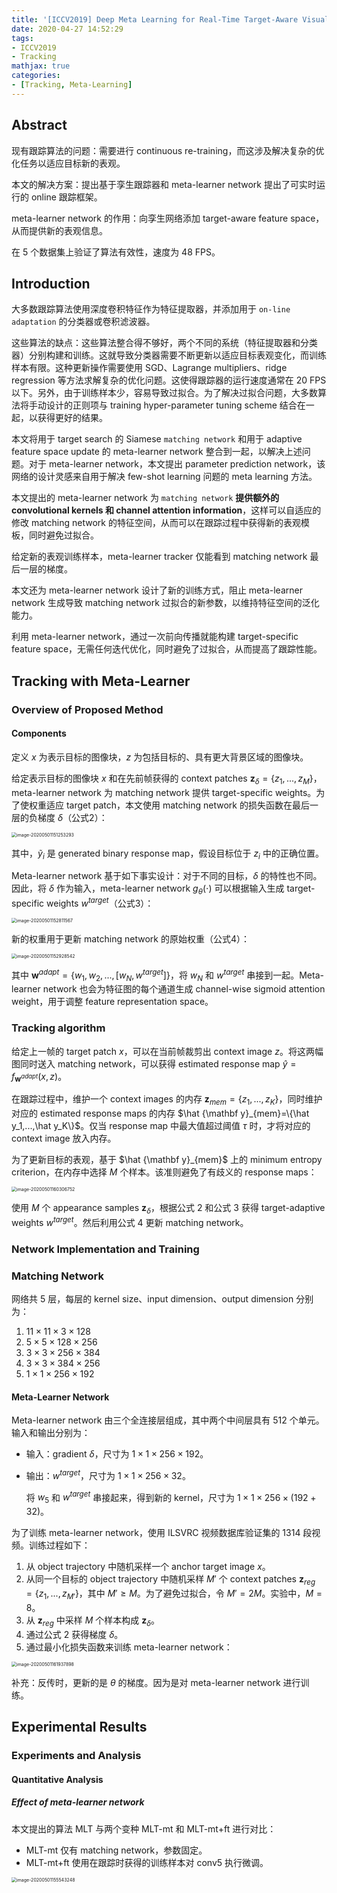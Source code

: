 ```yaml
---
title: '[ICCV2019] Deep Meta Learning for Real-Time Target-Aware Visual Tracking'
date: 2020-04-27 14:52:29
tags:
- ICCV2019
- Tracking
mathjax: true
categories:
- [Tracking, Meta-Learning]
---
```


## Abstract

现有跟踪算法的问题：需要进行 continuous re-training，而这涉及解决复杂的优化任务以适应目标新的表观。

本文的解决方案：提出基于孪生跟踪器和 meta-learner network 提出了可实时运行的 online 跟踪框架。

meta-learner network 的作用：向孪生网络添加 target-aware feature space，从而提供新的表观信息。

在 5 个数据集上验证了算法有效性，速度为 48 FPS。

## Introduction

大多数跟踪算法使用深度卷积特征作为特征提取器，并添加用于 `on-line adaptation` 的分类器或卷积滤波器。

这些算法的缺点：这些算法整合得不够好，两个不同的系统（特征提取器和分类器）分别构建和训练。这就导致分类器需要不断更新以适应目标表观变化，而训练样本有限。这种更新操作需要使用 SGD、Lagrange multipliers、ridge regression 等方法求解复杂的优化问题。这使得跟踪器的运行速度通常在 20 FPS 以下。另外，由于训练样本少，容易导致过拟合。为了解决过拟合问题，大多数算法将手动设计的正则项与  training hyper-parameter tuning scheme 结合在一起，以获得更好的结果。

本文将用于 target search 的 Siamese `matching network` 和用于 adaptive feature space update 的 meta-learner network 整合到一起，以解决上述问题。对于 meta-learner network，本文提出 parameter prediction network，该网络的设计灵感来自用于解决 few-shot learning 问题的 meta learning 方法。

本文提出的 meta-learner network 为 `matching network` **提供额外的 convolutional kernels 和 channel attention information**，这样可以自适应的修改 matching network 的特征空间，从而可以在跟踪过程中获得新的表观模板，同时避免过拟合。

给定新的表观训练样本，meta-learner tracker 仅能看到 matching network 最后一层的梯度。

本文还为 meta-learner network 设计了新的训练方式，阻止 meta-learner network 生成导致 matching network 过拟合的新参数，以维持特征空间的泛化能力。

利用 meta-learner network，通过一次前向传播就能构建 target-specific feature space，无需任何迭代优化，同时避免了过拟合，从而提高了跟踪性能。

##  Tracking with Meta-Learner

### Overview of Proposed Method

#### Components

定义 $x$ 为表示目标的图像块，$z$ 为包括目标的、具有更大背景区域的图像块。

给定表示目标的图像块 $x$ 和在先前帧获得的 context patches $\mathbf{z}_\delta = \{z_1,...,z_M\}$，meta-learner network 为 matching network 提供 target-specific weights。为了使权重适应 target patch，本文使用 matching network 的损失函数在最后一层的负梯度 $\delta$（公式2）：

<img src="https://i.loli.net/2020/05/01/2ok7x3jMWDBQTtz.png" alt="image-20200501151253293" style="zoom:50%;" />

其中，$\tilde y_i$ 是 generated binary response map，假设目标位于 $z_i$ 中的正确位置。

Meta-learner network 基于如下事实设计：对于不同的目标，$\delta$ 的特性也不同。因此，将 $\delta$ 作为输入，meta-learner network $g_\theta(\cdot)$ 可以根据输入生成 target-specific weights $w^{target}$（公式3）：

<img src="https://i.loli.net/2020/05/01/RqgTKCUJj6hoHr5.png" alt="image-20200501152811567" style="zoom:50%;" />

新的权重用于更新 matching network 的原始权重（公式4）：

<img src="https://i.loli.net/2020/05/01/Jwm78tETpgQkUvZ.png" alt="image-20200501152928542" style="zoom:50%;" />

其中 $\mathbf w^{adapt} = \{w_1,w_2,...,[w_N,w^{target}]\}$，将 $w_N$ 和 $w^{target}$ 串接到一起。Meta-learner network 也会为特征图的每个通道生成 channel-wise sigmoid attention weight，用于调整  feature representation space。

###  Tracking algorithm

给定上一帧的 target patch $x$，可以在当前帧裁剪出 context image $z$。将这两幅图同时送入 matching network，可以获得  estimated response map $\hat y = f_{\mathbf w^{adapt}} (x, z)$。

在跟踪过程中，维护一个 context images 的内存 $\mathbf z_{mem} = \{z_1,...,z_K\}$，同时维护对应的 estimated response maps 的内存 $\hat {\mathbf y}_{mem}=\{\hat y_1,...,\hat y_K\}$。仅当 response map 中最大值超过阈值 $\tau$ 时，才将对应的 context image 放入内存。

为了更新目标的表观，基于 $\hat {\mathbf y}_{mem}$ 上的 minimum entropy criterion，在内存中选择 $M$ 个样本。该准则避免了有歧义的 response maps：

<img src="https://i.loli.net/2020/05/01/mYKDaJAqRMPeUH6.png" alt="image-20200501160306752" style="zoom:50%;" />

使用 $M$ 个 appearance samples $\mathbf z_\delta$，根据公式 2 和公式 3 获得 target-adaptive weights $w^{target}$。然后利用公式 4 更新 matching network。

### Network Implementation and Training

###  Matching Network

网络共 5 层，每层的 kernel size、input dimension、output dimension 分别为：

1. $11\times 11 \times 3 \times 128$
2. $5\times 5 \times 128 \times 256$
3. $3\times 3 \times 256 \times 384$
4. $3\times 3 \times 384 \times 256$
5. $1\times 1 \times 256 \times 192$

#### Meta-Learner Network

Meta-learner network 由三个全连接层组成，其中两个中间层具有 512 个单元。输入和输出分别为：

- 输入：gradient $\delta$，尺寸为 $1\times 1\times 256\times 192$。

- 输出：$w^{target}$，尺寸为 $1\times1\times 256\times 32$。

  将 $w_5$ 和 $w^{target}$ 串接起来，得到新的 kernel，尺寸为 $1\times 1\times 256 \times (192+32)$。

为了训练 meta-learner network，使用 ILSVRC 视频数据库验证集的 1314 段视频。训练过程如下：

1. 从 object trajectory 中随机采样一个 anchor target image $x$。
2. 从同一个目标的 object trajectory 中随机采样 $M'$ 个 context patches $\mathbf z_{reg} = \{z_1,...,z_{M'}\}$，其中 $M' \ge M$。为了避免过拟合，令 $M' = 2M$。实验中，$M = 8$。
3. 从 $\mathbf z_{reg}$ 中采样 $M$ 个样本构成 $\mathbf z_\delta$。
4. 通过公式 2 获得梯度 $\delta$。
5. 通过最小化损失函数来训练 meta-learner network：

<img src="https://i.loli.net/2020/05/01/oJleQ7hOIMVuxzW.png" alt="image-20200501161937898" style="zoom:50%;" />

补充：反传时，更新的是 $\theta$ 的梯度。因为是对 meta-learner network 进行训练。

## Experimental Results

### Experiments and Analysis

#### Quantitative Analysis

##### Effect of meta-learner network

本文提出的算法 MLT 与两个变种 MLT-mt 和 MLT-mt+ft 进行对比：

- MLT-mt 仅有 matching network，参数固定。
- MLT-mt+ft 使用在跟踪时获得的训练样本对 conv5 执行微调。

<img src="https://i.loli.net/2020/05/01/6zGYWPbMlcUtaNv.png" alt="image-20200501155543248" style="zoom:50%;" />